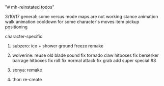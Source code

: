 "# mh-reinstated todos" 

3/10/17
general:
some versus mode maps are not working
stance animation
walk animation
cooldown for some character's moves
item pickup positioning

character-specific:
1. subzero:
ice + shower
ground freeze remake
 
2. wolverine: 
reuse old blade sound
fix tornado claw hitboxes
fix berserker barrage hitboxes
fix roll
fix normal attack
fix grab
add super special #3

3. sonya: remake
4. thor: re-create